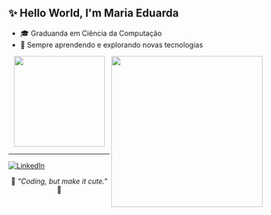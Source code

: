 <h2 align="left">✨ Hello World, I'm Maria Eduarda</h2>

- 🎓 Graduanda em Ciência da Computação  
- 🧠 Sempre aprendendo e explorando novas tecnologias

<img align="right" src="https://media.tenor.com/LMS7EIU6ps8AAAAj/cypher-valorant.gif" width="300">

<div align="center">
  <img height="180em" src="https://github-readme-stats.vercel.app/api?username=dudavidal&show_icons=true&title_color=c2b280&icon_color=8b5e3c&text_color=4b3621&bg_color=fffaf0&border_color=8b5e3c"/>
</div>

---

<a href="https://www.linkedin.com/in/maria-eduarda-vidal-66b95b354/">
  <img src="https://img.shields.io/badge/LinkedIn-8B5E3C?style=for-the-badge&logo=linkedin&logoColor=ffffff" alt="LinkedIn">
</a>

<p align="center">
  💬 <em>"Coding, but make it cute."</em> 💋
</p>
